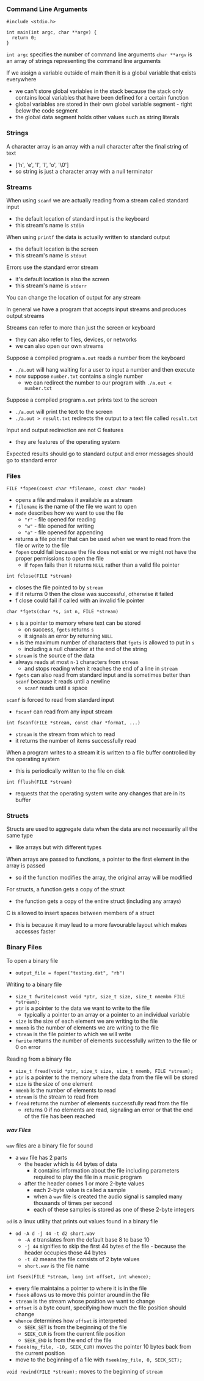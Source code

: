 ### Command Line Arguments

```
#include <stdio.h>

int main(int argc, char **argv) {
  return 0;
}
```

`int argc` specifies the number of command line arguments
`char **argv` is an array of strings representing the command line arguments

If we assign a variable outside of main then it is a global variable that exists everywhere
* we can't store global variables in the stack because the stack only contains local variables that have been defined for a certain function
* global variables are stored in their own global variable segment - right below the code segment
* the global data segment holds other values such as string literals

### Strings
A character array is an array with a null character after the final string of text
* ['h', 'e', 'l', 'l', 'o', '\0']
* so string is just a character array with a null terminator

### Streams
When using `scanf` we are actually reading from a stream called standard input
* the default location of standard input is the keyboard
* this stream's name is `stdin`

When using `printf` the data is actually written to standard output
* the default location is the screen
* this stream's name is `stdout`

Errors use the standard error stream
* it's default location is also the screen
* this stream's name is `stderr`

You can change the location of output for any stream

In general we have a program that accepts input streams and produces output streams

Streams can refer to more than just the screen or keyboard
* they can also refer to files, devices, or networks
* we can also open our own streams

Suppose a compiled program `a.out` reads a number from the keyboard
* `./a.out` will hang waiting for a user to input a number and then execute
* now suppose `number.txt` contains a single number
  * we can redirect the number to our program with `./a.out < number.txt`

Suppose a compiled program `a.out` prints text to the screen
* `./a.out` will print the text to the screen
* `./a.out > result.txt` redirects the output to a text file called `result.txt`

Input and output redirection are not C features
* they are features of the operating system

Expected results should go to standard output and error messages should go to standard error

### Files
`FILE *fopen(const char *filename, const char *mode)`
* opens a file and makes it available as a stream
* `filename` is the name of the file we want to open
* `mode` describes how we want to use the file
  * `"r"` - file opened for reading
  * `"w"` - file opened for writing
  * `"a"` - file opened for appending
* returns a file pointer that can be used when we want to read from the file or write to the file
* `fopen` could fail because the file does not exist or we might not have the proper permissions to open the file
  * if `fopen` fails then it returns `NULL` rather than a valid file pointer

`int fclose(FILE *stream)`
* closes the file pointed to by `stream`
* if it returns 0 then the close was successful, otherwise it failed
* f close could fail if called with an invalid file pointer

`char *fgets(char *s, int n, FILE *stream)`
* `s` is a pointer to memory where text can be stored
  * on success, `fgets` returns `s`
  * it signals an error by returning `NULL`
* `n` is the maximum number of characters that `fgets` is allowed to put in `s`
  * including a null character at the end of the string
* `stream` is the source of the data
* always reads at most `n-1` characters from `stream`
  * and stops reading when it reaches the end of a line in `stream`
* `fgets` can also read from standard input and is sometimes better than `scanf` because it reads until a newline
  * `scanf` reads until a space

`scanf` is forced to read from standard input
* `fscanf` can read from any input stream

`int fscanf(FILE *stream, const char *format, ...)`
* `stream` is the stream from which to read
* it returns the number of items successfully read

When a program writes to a stream it is written to a file buffer controlled by the operating system
* this is periodically written to the file on disk

`int fflush(FILE *stream)`
* requests that the operating system write any changes that are in its buffer

### Structs
Structs are used to aggregate data when the data are not necessarily all the same type
* like arrays but with different types

When arrays are passed to functions, a pointer to the first element in the array is passed
* so if the function modifies the array, the original array will be modified

For structs, a function gets a copy of the struct
* the function gets a copy of the entire struct (including any arrays)

C is allowed to insert spaces between members of a struct
* this is because it may lead to a more favourable layout which makes accesses faster

### Binary Files
To open a binary file
* `output_file = fopen("testing.dat", "rb")`

Writing to a binary file
* `size_t fwrite(const void *ptr, size_t size, size_t nmembm FILE *stream);`
* `ptr` is a pointer to the data we want to write to the file
  * typically a pointer to an array or a pointer to an individual variable
* `size` is the size of each element we are writing to the file
* `nmemb` is the number of elements we are writing to the file
* `stream` is the file pointer to which we will write
* `fwrite` returns the number of elements successfully written to the file or 0 on error

Reading from a binary file
* `size_t fread(void *ptr, size_t size, size_t nmemb, FILE *stream);`
* `ptr` is a pointer to the memory where the data from the file will be stored
* `size` is the size of one element
* `nmemb` is the number of elements to read
* `stream` is the stream to read from
* `fread` returns the number of elements successfully read from the file
  * returns 0 if no elements are read, signaling an error or that the end of the file has been reached

##### wav Files

`wav` files are a binary file for sound
* a `wav` file has 2 parts
  * the header which is 44 bytes of data
    * it contains information about the file including parameters required to play the file in a music program
  * after the header comes 1 or more 2-byte values
    * each 2-byte value is called a sample
    * when a `wav` file is created the audio signal is sampled many thousands of times per second
    * each of these samples is stored as one of these 2-byte integers

`od` is a linux utility that prints out values found in a binary file
* `od -A d -j 44 -t d2 short.wav`
  * `-A d` translates from the default base 8 to base 10
  * `-j 44` signifies to skip the first 44 bytes of the file - because the header occupies those 44 bytes
  * `-t d2` means the file consists of 2 byte values
  * `short.wav` is the file name

`int fseek(FILE *stream, long int offset, int whence);`
* every file maintains a pointer to where it is in the file
* `fseek` allows us to move this pointer around in the file
* `stream` is the stream whose position we want to change
* `offset` is a byte count, specifying how much the file position should change
* `whence` determines how `offset` is interpreted
  * `SEEK_SET` is from the beginning of the file
  * `SEEK_CUR` is from the current file position
  * `SEEK_END` is from the end of the file
* `fseek(my_file, -10, SEEK_CUR)` moves the pointer 10 bytes back from the current position
* move to the beginning of a file with `fseek(my_file, 0, SEEK_SET);`

`void rewind(FILE *stream);` moves to the beginning of `stream`
